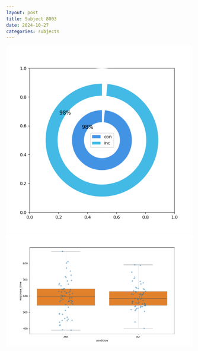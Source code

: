 ```yaml
---
layout: post
title: Subject 8003
date: 2024-10-27
categories: subjects
---
```


![](data/8003/run-2/8003_accuracy_by_condition.png)
![](data/8003/run-2/8003_rt.png)
